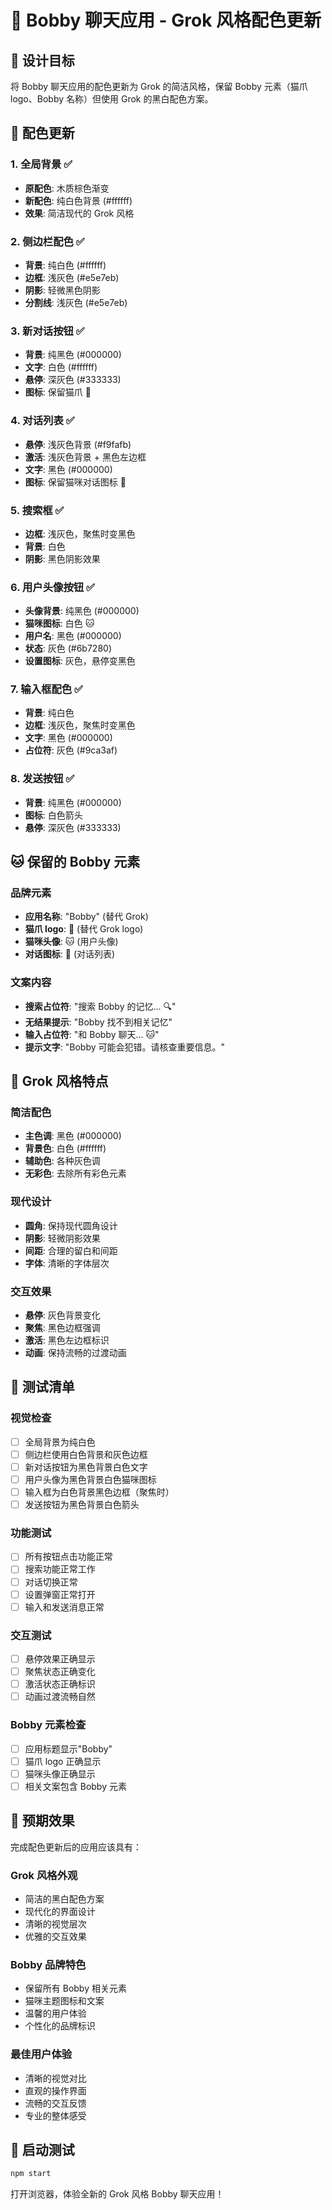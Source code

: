 # 🎨 Bobby 聊天应用 - Grok 风格配色更新

## 🎯 设计目标

将 Bobby 聊天应用的配色更新为 Grok 的简洁风格，保留 Bobby 元素（猫爪 logo、Bobby 名称）但使用 Grok 的黑白配色方案。

## 🔧 配色更新

### 1. 全局背景 ✅

- **原配色**: 木质棕色渐变
- **新配色**: 纯白色背景 (#ffffff)
- **效果**: 简洁现代的 Grok 风格

### 2. 侧边栏配色 ✅

- **背景**: 纯白色 (#ffffff)
- **边框**: 浅灰色 (#e5e7eb)
- **阴影**: 轻微黑色阴影
- **分割线**: 浅灰色 (#e5e7eb)

### 3. 新对话按钮 ✅

- **背景**: 纯黑色 (#000000)
- **文字**: 白色 (#ffffff)
- **悬停**: 深灰色 (#333333)
- **图标**: 保留猫爪 🐾

### 4. 对话列表 ✅

- **悬停**: 浅灰色背景 (#f9fafb)
- **激活**: 浅灰色背景 + 黑色左边框
- **文字**: 黑色 (#000000)
- **图标**: 保留猫咪对话图标 💬

### 5. 搜索框 ✅

- **边框**: 浅灰色，聚焦时变黑色
- **背景**: 白色
- **阴影**: 黑色阴影效果

### 6. 用户头像按钮 ✅

- **头像背景**: 纯黑色 (#000000)
- **猫咪图标**: 白色 🐱
- **用户名**: 黑色 (#000000)
- **状态**: 灰色 (#6b7280)
- **设置图标**: 灰色，悬停变黑色

### 7. 输入框配色 ✅

- **背景**: 纯白色
- **边框**: 浅灰色，聚焦时变黑色
- **文字**: 黑色 (#000000)
- **占位符**: 灰色 (#9ca3af)

### 8. 发送按钮 ✅

- **背景**: 纯黑色 (#000000)
- **图标**: 白色箭头
- **悬停**: 深灰色 (#333333)

## 🐱 保留的 Bobby 元素

### 品牌元素

- **应用名称**: "Bobby" (替代 Grok)
- **猫爪 logo**: 🐾 (替代 Grok logo)
- **猫咪头像**: 🐱 (用户头像)
- **对话图标**: 💬 (对话列表)

### 文案内容

- **搜索占位符**: "搜索 Bobby 的记忆... 🔍"
- **无结果提示**: "Bobby 找不到相关记忆"
- **输入占位符**: "和 Bobby 聊天... 🐱"
- **提示文字**: "Bobby 可能会犯错。请核查重要信息。"

## 🎨 Grok 风格特点

### 简洁配色

- **主色调**: 黑色 (#000000)
- **背景色**: 白色 (#ffffff)
- **辅助色**: 各种灰色调
- **无彩色**: 去除所有彩色元素

### 现代设计

- **圆角**: 保持现代圆角设计
- **阴影**: 轻微阴影效果
- **间距**: 合理的留白和间距
- **字体**: 清晰的字体层次

### 交互效果

- **悬停**: 灰色背景变化
- **聚焦**: 黑色边框强调
- **激活**: 黑色左边框标识
- **动画**: 保持流畅的过渡动画

## 🧪 测试清单

### 视觉检查

- [ ] 全局背景为纯白色
- [ ] 侧边栏使用白色背景和灰色边框
- [ ] 新对话按钮为黑色背景白色文字
- [ ] 用户头像为黑色背景白色猫咪图标
- [ ] 输入框为白色背景黑色边框（聚焦时）
- [ ] 发送按钮为黑色背景白色箭头

### 功能测试

- [ ] 所有按钮点击功能正常
- [ ] 搜索功能正常工作
- [ ] 对话切换正常
- [ ] 设置弹窗正常打开
- [ ] 输入和发送消息正常

### 交互测试

- [ ] 悬停效果正确显示
- [ ] 聚焦状态正确变化
- [ ] 激活状态正确标识
- [ ] 动画过渡流畅自然

### Bobby 元素检查

- [ ] 应用标题显示"Bobby"
- [ ] 猫爪 logo 正确显示
- [ ] 猫咪头像正确显示
- [ ] 相关文案包含 Bobby 元素

## 🎉 预期效果

完成配色更新后的应用应该具有：

### Grok 风格外观

- 简洁的黑白配色方案
- 现代化的界面设计
- 清晰的视觉层次
- 优雅的交互效果

### Bobby 品牌特色

- 保留所有 Bobby 相关元素
- 猫咪主题图标和文案
- 温馨的用户体验
- 个性化的品牌标识

### 最佳用户体验

- 清晰的视觉对比
- 直观的操作界面
- 流畅的交互反馈
- 专业的整体感受

## 🚀 启动测试

```bash
npm start
```

打开浏览器，体验全新的 Grok 风格 Bobby 聊天应用！
